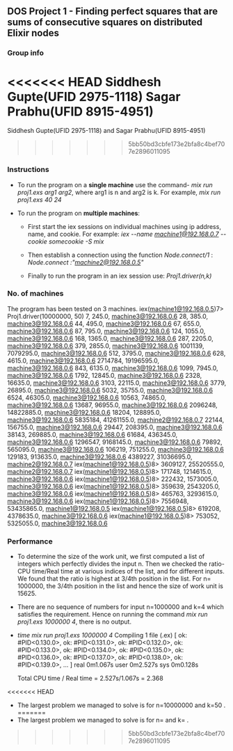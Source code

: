 ## DOS Project 1 - Finding perfect squares that are sums of consecutive squares on distributed Elixir nodes

### Group info
<<<<<<< HEAD
  Siddhesh Gupte(UFID 2975-1118)
  Sagar Prabhu(UFID 8915-4951)
=======
  Siddhesh Gupte(UFID 2975-1118) and Sagar Prabhu(UFID 8915-4951)
>>>>>>> 5bb50bd3cbfe173e2bfa8c4bef707e2896011095

### Instructions

  * To run the program on a **single machine** use the command- *mix run proj1.exs arg1 arg2*, where arg1 is n and arg2 is k.
  For example, *mix run proj1.exs 40 24*

  * To run the program on **multiple machines**: 
    * First start the iex sessions on individual machines using ip address, name, and cookie. For example: *iex --name machine1@192.168.0.7 --cookie somecookie  -S mix*
      
    * Then establish a connection using the function *Node.connect/1* : *Node.connect :"machine2@192.168.0.5"* 
      
    * Finally to run the program in an iex session use: *Proj1.driver(n,k)*

### No. of machines
  The program has been tested on 3 machines. 
  iex(machine1@192.168.0.5)7> Proj1.driver(10000000, 50)
7, 245.0, machine3@192.168.0.6
28, 385.0, machine3@192.168.0.6
44, 495.0, machine3@192.168.0.6
67, 655.0, machine3@192.168.0.6
87, 795.0, machine3@192.168.0.6
124, 1055.0, machine3@192.168.0.6
168, 1365.0, machine3@192.168.0.6
287, 2205.0, machine3@192.168.0.6
379, 2855.0, machine3@192.168.0.6
1001139, 7079295.0, machine3@192.168.0.6
512, 3795.0, machine3@192.168.0.6
628, 4615.0, machine3@192.168.0.6
2714784, 19196595.0, machine3@192.168.0.6
843, 6135.0, machine3@192.168.0.6
1099, 7945.0, machine3@192.168.0.6
1792, 12845.0, machine3@192.168.0.6
2328, 16635.0, machine3@192.168.0.6
3103, 22115.0, machine3@192.168.0.6
3779, 26895.0, machine3@192.168.0.6
5032, 35755.0, machine3@192.168.0.6
6524, 46305.0, machine3@192.168.0.6
10563, 74865.0, machine3@192.168.0.6
13687, 96955.0, machine3@192.168.0.6
2096248, 14822885.0, machine3@192.168.0.6
18204, 128895.0, machine3@192.168.0.6
5835184, 41261155.0, machine2@192.168.0.7
22144, 156755.0, machine3@192.168.0.6
29447, 208395.0, machine3@192.168.0.6
38143, 269885.0, machine3@192.168.0.6
61684, 436345.0, machine3@192.168.0.6
1296547, 9168145.0, machine3@192.168.0.6
79892, 565095.0, machine3@192.168.0.6
106219, 751255.0, machine3@192.168.0.6
129183, 913635.0, machine3@192.168.0.6
4389227, 31036695.0, machine2@192.168.0.7
iex(machine1@192.168.0.5)8> 3609127, 25520555.0, machine2@192.168.0.7
iex(machine1@192.168.0.5)8> 171748, 1214615.0, machine3@192.168.0.6
iex(machine1@192.168.0.5)8> 222432, 1573005.0, machine3@192.168.0.6
iex(machine1@192.168.0.5)8> 359639, 2543205.0, machine3@192.168.0.6
iex(machine1@192.168.0.5)8> 465763, 3293615.0, machine3@192.168.0.6
iex(machine1@192.168.0.5)8> 7556948, 53435865.0, machine1@192.168.0.5
iex(machine1@192.168.0.5)8> 619208, 4378635.0, machine3@192.168.0.6
iex(machine1@192.168.0.5)8> 753052, 5325055.0, machine3@192.168.0.6

### Performance
  * To determine the size of the work unit, we first computed a list of integers which perfectly divides the input n. Then we checked the ratio-CPU time/Real time at various indices of the list, and for different inputs. We found that the ratio is highest at 3/4th position in the list. For n= 1000000, the 3/4th position in the list and hence the size of work unit is 15625. 

  * There are no sequence of numbers for input n=1000000 and k=4 which satisfies the requirement. Hence on running the command *mix run proj1.exs 1000000 4*, there is no output.

  * *time mix run proj1.exs 1000000 4*
    Compiling 1 file (.ex)
    [
      ok: #PID<0.130.0>,
      ok: #PID<0.131.0>,
      ok: #PID<0.132.0>,
      ok: #PID<0.133.0>,
      ok: #PID<0.134.0>,
      ok: #PID<0.135.0>,
      ok: #PID<0.136.0>,
      ok: #PID<0.137.0>,
      ok: #PID<0.138.0>,
      ok: #PID<0.139.0>,
      ...
    ]
    real    0m1.067s
    user    0m2.527s
    sys     0m0.128s

    Total CPU time / Real time = 2.527s/1.067s = 2.368

<<<<<<< HEAD
  * The largest problem we managed to solve is for n=10000000 and k=50 .  
=======
  * The largest problem we managed to solve is for n= and k= .  
>>>>>>> 5bb50bd3cbfe173e2bfa8c4bef707e2896011095
